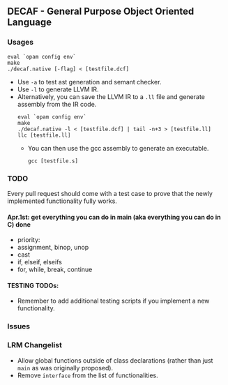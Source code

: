 ## DECAF - General Purpose Object Oriented Language

### Usages
```
eval `opam config env`
make
./decaf.native [-flag] < [testfile.dcf]
```
* Use `-a` to test ast generation and semant checker.
* Use `-l` to generate LLVM IR.
* Alternatively, you can save the LLVM IR to a `.ll` file and generate assembly from the IR code.
  ```
  eval `opam config env`
  make
  ./decaf.native -l < [testfile.dcf] | tail -n+3 > [testfile.ll]
  llc [testfile.ll]
  ```
  * You can then use the gcc assembly to generate an executable.
    ```
    gcc [testfile.s]
    ```

### TODO
Every pull request should come with a test case to prove that the newly implemented functionality fully works.

#### Apr.1st: get everything you can do in main (aka everything you can do in C) done
* priority:
* assignment, binop, unop
* cast
* if, elseif, elseifs
* for, while, break, continue

#### TESTING TODOs:
* Remember to add additional testing scripts if you implement a new functionality.

### Issues

### LRM Changelist
* Allow global functions outside of class declarations (rather than just `main` as was originally proposed).
* Remove `interface` from the list of functionalities.
